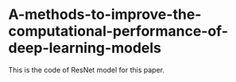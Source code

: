 # A-methods-to-improve-the-computational-performance-of-deep-learning-models
This is the code of ResNet model for this paper.
